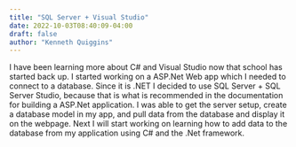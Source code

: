 ```yaml
---
title: "SQL Server + Visual Studio"
date: 2022-10-03T08:40:09-04:00
draft: false
author: "Kenneth Quiggins"
---
```


I have been learning more about C# and Visual Studio now that school has started back up. I started working on a ASP.Net Web app which I needed to connect to a database. Since it is .NET I decided to use SQL Server + SQL Server Studio, because that is what is recommended in the documentation for building a ASP.Net application. I was able to get the server setup, create a database model in my app, and pull data from the database and display it on the webpage. Next I will start working on learning how to add data to the database from my application using C# and the .Net framework. 

